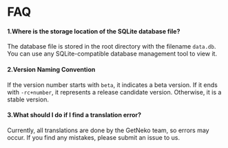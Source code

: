# FAQ

#### 1.Where is the storage location of the SQLite database file?  
   The database file is stored in the root directory with the filename `data.db`. You can use any SQLite-compatible database management tool to view it.

#### 2.Version Naming Convention  
   If the version number starts with `beta`, it indicates a beta version. If it ends with `-rc+number`, it represents a release candidate version. Otherwise, it is a stable version.

#### 3.What should I do if I find a translation error?    
   Currently, all translations are done by the GetNeko team, so errors may occur. If you find any mistakes, please submit an issue to us.  
